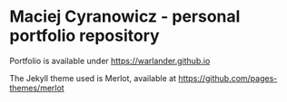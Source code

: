 # Maciej Cyranowicz - personal portfolio repository

Portfolio is available under https://warlander.github.io

The Jekyll theme used is Merlot, available at https://github.com/pages-themes/merlot